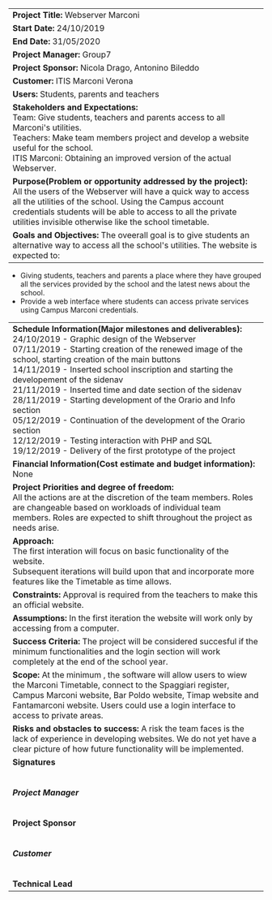 ﻿
| |
|-|
|**Project Title:** Webserver Marconi|
|**Start Date:** 24/10/2019|
|**End Date:** 31/05/2020|
|**Project Manager:** Group7|
|**Project Sponsor:** Nicola Drago, Antonino Bileddo|
|**Customer:** ITIS Marconi Verona|
|**Users:** Students, parents and teachers|
|**Stakeholders and Expectations:**<br>Team: Give students, teachers and parents access to  all Marconi's utilities.<br>Teachers: Make team members project and develop a website useful for the school.<br>ITIS Marconi: Obtaining an improved version of the actual Webserver.|
|**Purpose(Problem or opportunity addressed by the project):**<br>All the users of the Webserver will have a quick way to access all the utilities of the school. Using the Campus account credentials students will be able to access to all the private utilities invisible otherwise like the school timetable.|
|**Goals and Objectives:** The oveerall goal is to give students an alternative way to access all the school's utilities. The website is expected to:
* Giving students, teachers and parents a place where they have grouped all the services provided by the school and the latest news about the school.
* Provide a web interface where students can access private services using Campus Marconi credentials.

|  |  
|--|
|**Schedule Information(Major milestones and deliverables):**<br>24/10/2019 - Graphic design of the Webserver<br>07/11/2019 - Starting creation of the renewed image of the school, starting creation of the main buttons<br>14/11/2019 - Inserted school inscription and starting the  developement of the sidenav<br>21/11/2019 - Inserted time and date section of the sidenav<br>28/11/2019 - Starting development of the Orario and Info section<br>05/12/2019 - Continuation of the development of the Orario section<br>12/12/2019 - Testing interaction with PHP and SQL<br>19/12/2019 - Delivery of the first prototype of the project|
|**Financial Information(Cost estimate and budget information):**<br>None|
|**Project Priorities and degree of freedom:**<br>All the actions are at the discretion of the team members. Roles are changeable based on workloads of individual team members. Roles are expected to shift throughout the project as needs arise.|
|**Approach:**<br>The first interation will focus on basic functionality of the website.<br>Subsequent iterations will build upon that and incorporate more features like the Timetable as time allows.|
|**Constraints:** Approval is required from the teachers to make this an official website.|
|**Assumptions:** In the first iteration the website will work only by accessing from a computer.|
|**Success Criteria:** The project will be considered succesful if the minimum functionalities and the login section will work completely at the end of the school year.|
|**Scope:** At the minimum , the software will allow users to wiew the Marconi Timetable, connect to the Spaggiari register, Campus Marconi website, Bar Poldo website, Timap website and Fantamarconi website. Users could use a login interface to access to private areas.|
|**Risks and obstacles to success:** A risk the team faces is the lack of experience in developing websites. We do not yet have a clear picture of how future functionality will be implemented.|
|**Signatures**<br><br>_________________________________<br>**Project Manager**<br><br>_________________________________<br>**Project Sponsor**<br><br>_________________________________<br>**Customer**<br><br>_________________________________<br>**Technical Lead**<br>|
